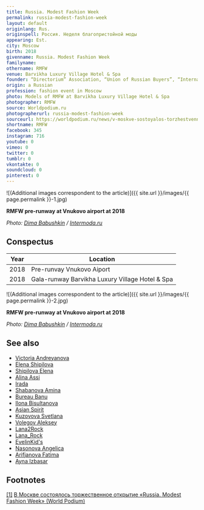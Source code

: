 ```yaml
---
title: Russia. Modest Fashion Week
permalink: russia-modest-fashion-week
layout: default
originlang: Rus.
originspell: Россия. Неделя благопристойной моды
appearing: Est.
city: Moscow
birth: 2018
givenname: Russia. Modest Fashion Week
familyname:
othername: RMFW
venue: Barvikha Luxury Village Hotel & Spa
founder: “Directorium” Association, “Union of Russian Buyers”, “International Association of Buyers”
origin: a Russian
profession: fashion event in Moscow
photo: Models of RMFW at Barvikha Luxury Village Hotel & Spa
photographer: RMFW
source: Worldpodium.ru
photographerurl: russia-modest-fashion-week
sourceurl: https://worldpodium.ru/news/v-moskve-sostoyalos-torzhestvennoe-otkrytie-russia-modest-fashion-week
shortname: RMFW
facebook: 345
instagram: 716
youtube: 0
vimeo: 0
twitter: 0
tumblr: 0
vkontakte: 0
soundcloud: 0
pinterest: 0
---
```


![(Additional images correspondent to the article)]({{ site.url }}/images/{{ page.permalink }}-1.jpg)

**RMFW pre-runway at Vnukovo airport at 2018**

*Photo: [Dima Babushkin](babushkin-dima) / [Intermoda.ru](http://www.intermoda.ru/cit/pervyy-pokaz-russia-modest-fashion-week.html)*

## Сonspectus

|Year|Location|
|-|-|
|2018|Pre-runvay Vnukovo Aiport|
|2018|Gala-runway Barvikha Luxury Village Hotel & Spa|

![(Additional images correspondent to the article)]({{ site.url }}/images/{{ page.permalink }}-2.jpg)

**RMFW pre-runway at Vnukovo airport at 2018**

*Photo: [Dima Babushkin](babushkin-dima) / [Intermoda.ru](http://www.intermoda.ru/cit/pervyy-pokaz-russia-modest-fashion-week.html)*

## See also

+ [Victoria Andreyanova](andreyanova-victoria)
+ [Elena Shipilova](shipilova-elena)
+ [Shipilova Elena](elena-shipilova)
+ [Alina Assi](assi-alina)
+ [Irada](irada)
+ [Shabanova Amina](amina-shabanova)
+ [Bureau Banu](bureau-banu)
+ [Ilona Bisultanova](bisultanova-ilona)
+ [Asian Spirit](asian-spirit)
+ [Kuzovova Svetlana](svetlana-kuzovova)
+ [Volegov Aleksey](aleksey-volegov)
+ [Lana2Rock](lana2rock)
+ [Lana_Rock](lana-rock)
+ [EvelinKid's](evelinkid-s)
+ [Nasonova Angelica](angelica-nasonova)
+ [Arifjanova Fatima](fatima-arifjanova)
+ [Ayna Izbasar](izbasar-ayna)

## Footnotes

[[1]](#a1) <span id="f1"></span> [В Москве состоялось торжественное открытие «Russia. Modest Fashion Week» (World Podium)](https://worldpodium.ru/news/v-moskve-sostoyalos-torzhestvennoe-otkrytie-russia-modest-fashion-week)
